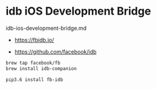 # idb iOS Development Bridge

idb-ios-development-bridge.md

*   https://fbidb.io/

*   https://github.com/facebook/idb

```bash
brew tap facebook/fb
brew install idb-companion
```


```bash
pip3.6 install fb-idb
```
